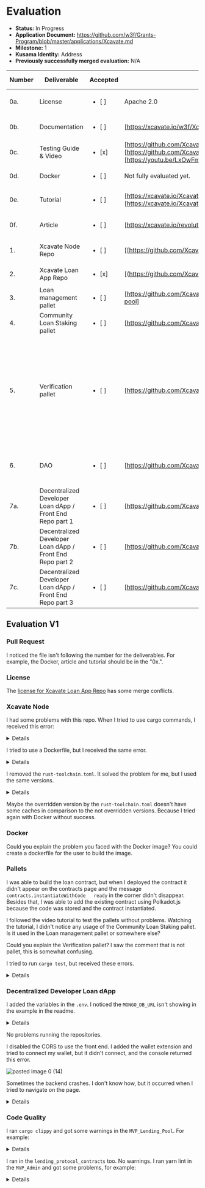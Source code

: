 
# Evaluation

- **Status:** In Progress
- **Application Document:** https://github.com/w3f/Grants-Program/blob/master/applications/Xcavate.md
- **Milestone:** 1
- **Kusama Identity:** Address
- **Previously successfully merged evaluation:** N/A

| Number | Deliverable | Accepted | Link | Evaluation Notes |
| ------ | ----------- | -------- | ---- |----------------- |
| 0a.  | License | <ul><li>[ ] </li></ul>| Apache 2.0 | Have merge conflicts|
| 0b.  | Documentation | <ul><li>[ ] </li></ul>| [https://xcavate.io/w3f/Xcavate_Real_Estate_Lending_Process.jpg] | Not fully evaluated yet. |
| 0c. | Testing Guide & Video | <ul><li>[x] </li></ul>| [https://github.com/XcavateBlockchain/lending_protocol_contracts/blob/main/README.md] [https://github.com/XcavateBlockchain/MVP_Lending_Pool/blob/MVP_Lending_Protocol/README.md] [https://youtu.be/LxOwFm4XDrw] |  |
| 0d.  | Docker | <ul><li>[ ] </li></ul>| Not fully evaluated yet. | 
| 0e.  | Tutorial | <ul><li>[ ] </li></ul>| [https://xcavate.io/XcavateDeveloperLoanUserInstructions.pdf] [https://xcavate.io/XcavatePlatformProcessflow.jpg] | Not fully evaluated yet.| 
| 0f.  | Article | <ul><li>[ ] </li></ul>| [https://xcavate.io/revolutionizing-real-estate-development-financing-with-nft-backed-loans/] | Not fully evaluated yet. | 
| 1. | Xcavate Node Repo | <ul><li>[ ] </li></ul>| [[https://github.com/XcavateBlockchain/Xcavate_Node] | Couldn't use cargo commands. | 
| 2.  | Xcavate Loan App Repo | <ul><li>[x] </li></ul>| [(https://github.com/XcavateBlockchain/xcavate_loan_contract)]  | 
| 3.  | Loan management pallet | <ul><li>[ ] </li></ul>| [https://github.com/XcavateBlockchain/Xcavate_Node/tree/Xcavate_node/pallets/community-loan-pool] | Not fully evaluated yet. |
| 4.  | Community Loan Staking pallet | <ul><li>[ ] </li></ul>| [https://github.com/XcavateBlockchain/Xcavate_Node/tree/Xcavate_node/pallets/xcavate-staking] | Not fully evaluated yet. | 
| 5.  | Verification pallet | <ul><li>[ ] </li></ul>| [https://github.com/XcavateBlockchain/kilt-credentials] | This uses the Wanos Kilt DID crendential attestation dapp we have created - the GTM version will be attested on the Kilt chain using XCM | 
| 6.  | DAO | <ul><li>[ ] </li></ul>| [https://github.com/XcavateBlockchain/Xcavate_Node/blob/Xcavate_node/node/Cargo.toml] | SUDO pallet being used while testing | 
| 7a.  | Decentralized Developer Loan dApp / Front End Repo part 1 | <ul><li>[ ] </li></ul>| [https://github.com/XcavateBlockchain/MVP_Frontend] | Couldn't connet the wallet. | 
| 7b.  | Decentralized Developer Loan dApp / Front End Repo part 2 | <ul><li>[ ] </li></ul>| [https://github.com/XcavateBlockchain/MVP_Backend] | Sometimes it stoped to work. | 
| 7c.  | Decentralized Developer Loan dApp / Front End Repo part 3 | <ul><li>[ ] </li></ul>| [https://github.com/XcavateBlockchain/MVP_Admin] | Not fully evaluated yet. | 

## Evaluation V1

### Pull Request

I noticed the file isn't following the number for the deliverables. For example, the Docker, article and tutorial should be in the "0x.".

### License

The [license for Xcavate Loan App Repo](https://github.com/XcavateBlockchain/lending_protocol_contracts/blob/main/LICENSE) has some merge conflicts.

### Xcavate Node

I had some problems with this repo. When I tried to use cargo commands, I received this error:

<details>

```
user@localhost:~/Documents/xcavate/MVP_Lending_Pool$ cargo build --release    
Updating git repository `https://github.com/paritytech/substrate.git`
error: failed to get frame-benchmarking as a dependency of package node-template v4.0.0-dev (/home/user/Documents/xcavate/MVP_Lending_Pool/node)
Caused by:  failed to load source for dependency frame-benchmarking
Caused by:  Unable to update https://github.com/paritytech/substrate.git?branch=polkadot-v1.0.0#98f2e345
Caused by:  object not found - no match for id (98f2e3451c9143278ec53c6718940aeabcd3b68a); class=Odb (9); code=NotFound (-3)
```

</details>

I tried to use a Dockerfile, but I received the same error.

<details>

Dockerfile
```
FROM paritytech/ci-linux:production

WORKDIR /var/www/xcavate

COPY . .

RUN rustup install nightly-2023-01-01-x86_64-unknown-linux-gnu
RUN rustup default nightly-2023-01-01-x86_64-unknown-linux-gnu
RUN rustup target add wasm32-unknown-unknown

RUN cargo build --release

EXPOSE 9944
CMD [ "./target/release/substrate", "--dev", "--rpc-external"]
```

`docker build . ` log
```
user@localhost:~/Documents/xcavate/MVP_Lending_Pool$ docker build .
[+] Building 1139.5s (11/11) FINISHED                                                                                                             
 => [internal] load .dockerignore                                                                                                            0.0s
 => => transferring context: 2B                                                                                                              0.0s
 => [internal] load build definition from dockerfile                                                                                         0.0s
 => => transferring dockerfile: 385B                                                                                                         0.0s
 => [internal] load metadata for docker.io/paritytech/ci-linux:production                                                                    0.6s
 => [1/7] FROM docker.io/paritytech/ci-linux:production@sha256:dc9abf9e877c5bad94828245406dac8a186530e1ad6a1b5f2072e5e19e1f64b4            303.1s
 => => resolve docker.io/paritytech/ci-linux:production@sha256:dc9abf9e877c5bad94828245406dac8a186530e1ad6a1b5f2072e5e19e1f64b4              0.0s
 => => sha256:94ec252bb138516408d499a54bd40801d1c76e3e0182571a90bb138e86cce7e3 588.46MB / 588.46MB                                         261.2s
 => => sha256:935ba62d5fdff39246cf9fca5697ae756bfdc34b2957c935254f447f1a296165 409.86MB / 409.86MB                                         214.4s
 => => sha256:dc9abf9e877c5bad94828245406dac8a186530e1ad6a1b5f2072e5e19e1f64b4 762B / 762B                                                   0.0s
 => => sha256:2d60a4916bc3faa064d298c966fd315dd26cd42fd54ec492ec238a99f649ca50 10.01kB / 10.01kB                                             0.0s
 => => sha256:9d21b12d5fab9ab82969054d72411ce627c209257df64b6057016c981e163c30 31.42MB / 31.42MB                                            20.1s
 => => extracting sha256:9d21b12d5fab9ab82969054d72411ce627c209257df64b6057016c981e163c30                                                    0.8s
 => => extracting sha256:94ec252bb138516408d499a54bd40801d1c76e3e0182571a90bb138e86cce7e3                                                   16.6s
 => => extracting sha256:935ba62d5fdff39246cf9fca5697ae756bfdc34b2957c935254f447f1a296165                                                   19.2s
 => [internal] load build context                                                                                                          253.6s
 => => transferring context: 16.65GB                                                                                                       252.8s
 => [2/7] WORKDIR /var/www/xcavate                                                                                                          16.2s
 => [3/7] COPY . .                                                                                                                         248.5s
 => [4/7] RUN rustup install nightly-2023-01-01-x86_64-unknown-linux-gnu                                                                   107.0s
 => [5/7] RUN rustup default nightly-2023-01-01-x86_64-unknown-linux-gnu                                                                     0.5s
 => [6/7] RUN rustup target add wasm32-unknown-unknown                                                                                      27.5s
 => ERROR [7/7] RUN cargo build --release                                                                                                  436.0s
------
 > [7/7] RUN cargo build --release:
#0 0.624     Updating crates.io index
#0 310.6     Updating git repository `https://github.com/paritytech/substrate.git`
#0 436.0 error: failed to get `frame-benchmarking` as a dependency of package `node-template v4.0.0-dev (/var/www/xcavate/node)`
#0 436.0 
#0 436.0 Caused by:
#0 436.0   failed to load source for dependency `frame-benchmarking`
#0 436.0 
#0 436.0 Caused by:
#0 436.0   Unable to update https://github.com/paritytech/substrate.git?branch=polkadot-v1.0.0#98f2e345
#0 436.0 
#0 436.0 Caused by:
#0 436.0   object not found - no match for id (98f2e3451c9143278ec53c6718940aeabcd3b68a); class=Odb (9); code=NotFound (-3)
------
dockerfile:11
--------------------
   9 |     RUN rustup target add wasm32-unknown-unknown
  10 |     
  11 | >>> RUN cargo build --release
  12 |     
  13 |     EXPOSE 9944
--------------------
ERROR: failed to solve: process "/bin/sh -c cargo build --release" did not complete successfully: exit code: 101
```

</details>

I removed the `rust-toolchain.toml`. It solved the problem for me, but I used the same versions.

<details>

```
user@localhost:~/Documents/xcavate$ rustup show
Default host: x86_64-unknown-linux-gnu
rustup home:  /home/user/.rustup

installed toolchains
--------------------

stable-x86_64-unknown-linux-gnu
nightly-2023-01-01-x86_64-unknown-linux-gnu (default)
nightly-x86_64-unknown-linux-gnu
1.69.0-x86_64-unknown-linux-gnu

installed targets for active toolchain
--------------------------------------

wasm32-unknown-unknown
x86_64-unknown-linux-gnu

active toolchain
----------------

nightly-2023-01-01-x86_64-unknown-linux-gnu (default)
rustc 1.68.0-nightly (574b64a97 2022-12-31)
``` 

</details>

Maybe the overridden version by the `rust-toolchain.toml` doesn't have some caches in comparison to the not overridden versions. Because I tried again with Docker without success.

### Docker

Could you explain the problem you faced with the Docker image? You could create a dockerfile for the user to build the image.

### Pallets

I was able to build the loan contract, but when I deployed the contract it didn't appear on the contracts page and the message `contracts.instantiateWithCode   ready` in the corner didn't disappear. Besides that, I was able to add the existing contract using Polkadot.js because the code was stored and the contract instantiated.

I followed the video tutorial to test the pallets without problems. Watching the tutorial, I didn't notice any usage of the Community Loan Staking pallet. Is it used in the Loan management pallet or somewhere else? 

Could you explain the Verification pallet? I saw the comment that is not pallet, this is somewhat confusing.

I tried to run `cargo test`, but received these errors.

<details>

```
   Compiling kvdb-rocksdb v0.17.0
   Compiling sc-client-db v0.10.0-dev (https://github.com/paritytech/substrate.git?branch=polkadot-v1.0.0#98f2e345)
error[E0277]: the trait bound `mock::Test: pallet_contracts::Config` is not satisfied
   --> pallets/community-loan-pool/src/mock.rs:135:6
    |
135 | impl pallet_community_loan_pool::Config for Test {
    |      ^^^^^^^^^^^^^^^^^^^^^^^^^^^^^^^^^^ the trait `pallet_contracts::Config` is not implemented for `mock::Test`
    |
note: required by a bound in `pallet::Config`
   --> pallets/community-loan-pool/src/lib.rs:109:51
    |
108 |     pub trait Config:
    |               ------ required by a bound in this
109 |         frame_system::Config + pallet_uniques::Config + pallet_contracts::Config
    |                                                         ^^^^^^^^^^^^^^^^^^^^^^^^ required by this bound in `Config`

error[E0046]: not all trait items implemented, missing: `Currency`, `MinimumRemainingAmount`, `TimeProvider`
  --> pallets/xcavate-staking/src/mock.rs:51:1
   |
51 |   impl pallet_template::Config for Test {
   |   ^^^^^^^^^^^^^^^^^^^^^^^^^^^^^^^^^^^^^ missing `Currency`, `MinimumRemainingAmount`, `TimeProvider` in implementation
   |
  ::: pallets/xcavate-staking/src/lib.rs:65:9
   |
65 | /         type Currency: Currency<Self::AccountId, Balance = Balance>
66 | |             + LockableCurrency<Self::AccountId, Moment = Self::BlockNumber>
67 | |             + ReservableCurrency<Self::AccountId>;
   | |_________________________________________________- `Currency` from trait
...
71 |           type MinimumRemainingAmount: Get<Balance>;
   |           ----------------------------------------- `MinimumRemainingAmount` from trait
72 |           type TimeProvider: UnixTime;
   |           --------------------------- `TimeProvider` from trait

error[E0277]: the trait bound `mock::Test: pallet_contracts::Config` is not satisfied in `sp_runtime::generic::UncheckedExtrinsic<u32, RuntimeCall, (), ()>`
   --> pallets/community-loan-pool/src/mock.rs:27:1
    |
27  | // frame_support::construct_runtime!(
28  | ||     pub enum Test where
29  | ||         Block = Block,
30  | ||         NodeBlock = Block,
...   ||
37  | ||     }
38  | || );
    | ||_- in this macro invocation
...   |
    |
    = help: the trait `BlockT` is implemented for `sp_runtime::generic::Block<Header, Extrinsic>`
note: required because it appears within the type `Call<Test>`
   --> pallets/community-loan-pool/src/lib.rs:246:12
    |
246 |     #[pallet::call]
    |               ^^^^
note: required because it appears within the type `RuntimeCall`
   --> pallets/community-loan-pool/src/mock.rs:27:1
    |
27  | // frame_support::construct_runtime!(
28  | ||     pub enum Test where
29  | ||         Block = Block,
30  | ||         NodeBlock = Block,
...   ||
37  | ||     }
38  | || );
    | ||_- in this macro invocation
...   |
    = note: required because it appears within the type `UncheckedExtrinsic<u32, RuntimeCall, (), ()>`
    = note: required for `sp_runtime::generic::UncheckedExtrinsic<u32, RuntimeCall, (), ()>` to implement `Member`
    = note: required for `sp_runtime::generic::Block<sp_runtime::generic::Header<u64, BlakeTwo256>, sp_runtime::generic::UncheckedExtrinsic<u32, RuntimeCall, (), ()>>` to implement `BlockT`
    = note: this error originates in the macro `frame_support::construct_runtime` (in Nightly builds, run with -Z macro-backtrace for more info)

For more information about this error, try `rustc --explain E0277`.
warning: `pallet-community-loan-pool` (lib test) generated 9 warnings (5 duplicates)
error: could not compile `pallet-community-loan-pool` due to 2 previous errors; 9 warnings emitted
warning: build failed, waiting for other jobs to finish...
error[E0599]: no function or associated item named `do_something` found for struct `Pallet` in the current scope
  --> pallets/xcavate-staking/src/tests.rs:10:30
   |
10 |         assert_ok!(TemplateModule::do_something(RuntimeOrigin::signed(1), 42));
   |                                    ^^^^^^^^^^^^ function or associated item not found in `Pallet<Test>`
   |
  ::: pallets/xcavate-staking/src/lib.rs:57:5
   |
57 |     pub struct Pallet<T>(_);
   |     -------------------- function or associated item `do_something` not found for this struct

error[E0599]: no function or associated item named `something` found for struct `Pallet` in the current scope
  --> pallets/xcavate-staking/src/tests.rs:12:30
   |
12 |         assert_eq!(TemplateModule::something(), Some(42));
   |                                    ^^^^^^^^^ function or associated item not found in `Pallet<Test>`
   |
  ::: pallets/xcavate-staking/src/lib.rs:57:5
   |
57 |     pub struct Pallet<T>(_);
   |     -------------------- function or associated item `something` not found for this struct

error[E0599]: no variant named `SomethingStored` found for enum `pallet::Event<_>`
  --> pallets/xcavate-staking/src/tests.rs:14:36
   |
14 |         System::assert_last_event(Event::SomethingStored { something: 42, who: 1 }.into());
   |                                          ^^^^^^^^^^^^^^^ variant not found in `pallet::Event<_>`
   |
  ::: pallets/xcavate-staking/src/lib.rs:92:5
   |
92 |     pub enum Event<T: Config> {
   |     ------------------------- variant `SomethingStored` not found here

error[E0599]: no function or associated item named `cause_error` found for struct `Pallet` in the current scope
  --> pallets/xcavate-staking/src/tests.rs:23:20
   |
23 |             TemplateModule::cause_error(RuntimeOrigin::signed(1)),
   |                             ^^^^^^^^^^^ function or associated item not found in `Pallet<Test>`
   |
  ::: pallets/xcavate-staking/src/lib.rs:57:5
   |
57 |     pub struct Pallet<T>(_);
   |     -------------------- function or associated item `cause_error` not found for this struct

error[E0599]: no variant or associated item named `NoneValue` found for enum `Error` in the current scope
   --> pallets/xcavate-staking/src/tests.rs:24:19
    |
24  |             Error::<Test>::NoneValue
    |                            ^^^^^^^^^ variant or associated item not found in `Error<Test>`
    |
   ::: pallets/xcavate-staking/src/lib.rs:103:5
    |
103 |     pub enum Error<T> {
    |     ----------------- variant or associated item `NoneValue` not found for this enum

Some errors have detailed explanations: E0046, E0599.
For more information about an error, try `rustc --explain E0046`.
error: could not compile `pallet-xcavate-staking` due to 6 previous errors
```

</details>

### Decentralized Developer Loan dApp 

I added the variables in the `.env`. I noticed the `MONGO_DB_URL` isn't showing in the example in the readme.

<details>

```
PORT="9090"
JWT_SECRET="XCavate JWT Secret"
URL=http://localhost:9090
BLOCKCHAIN_ENDPOINT=wss://peregrine.kilt.io/parachain-public-ws
DID=did:kilt:4skimcqA5SDHsp4K6XM6nQVZSuCPAixbjW6MUok6e5uJqtuf

SECRET_PAYER_MNEMONIC=forest turn anchor because angry miracle slot unhappy claim blood champion dolphin
SECRET_AUTHENTICATION_MNEMONIC=cage tunnel resist radio lab cost quick slight axis mad ankle era
SECRET_ASSERTION_METHOD_MNEMONIC=view science pistol skull enlist bleak wave category lawn real drill balcony
SECRET_KEY_AGREEMENT_MNEMONIC=curtain chest safe roast place avocado faculty duck dial bless pill mutual

ADMIN_USERNAME=example
ADMIN_PASSWORD=attester


# MongoDB
MONGO_DB_URL=localhost:27017/local
```

</details>

No problems running the repositories.

I disabled the CORS to use the front end. I added the wallet extension and tried to connect my wallet, but it didn't connect, and the console returned this error.

![pasted image 0 (14)](https://github.com/w3f/Grant-Milestone-Delivery/assets/112647953/1751eb01-450d-4fb3-a4b9-20059ccb7e98)


Sometimes the backend crashes. I don't know how, but it occurred when I tried to navigate on the page.

<details>

Backend log
```
user@localhost:~/Documents/xcavate/MVP_Backend$ npm run dev

> mvp_backend@1.0.0 dev
> nodemon

[nodemon] 3.0.1
[nodemon] to restart at any time, enter `rs`
[nodemon] watching path(s): *.*
[nodemon] watching extensions: js,mjs,cjs,json
[nodemon] starting `node index.js`
Could not connect to db Invalid scheme, expected connection string to start with "mongodb://" or "mongodb+srv://"
listening to port 9090...
(node:179675) NOTE: We are formalizing our plans to enter AWS SDK for JavaScript (v2) into maintenance mode in 2023.

Please migrate your code to use AWS SDK for JavaScript (v3).
For more information, check the migration guide at https://a.co/7PzMCcy
(Use `node --trace-warnings ...` to show where the warning was created)
Applied changes: logLevel=Error to log groups 'all'.
Applied changes: logLevel=Error to log groups 'all'.
[13/09/2023, 10:33:56][INFO]  Incomming -> Method: [GET] - Url: [/api/session] - IP: [::1]
[13/09/2023, 10:33:56][INFO]  Incomming -> Method: [GET] - Url: [/] - IP: [::1] - Status: [200]
[13/09/2023, 10:35:40][INFO]  Incomming -> Method: [GET] - Url: [/api/property] - IP: [::1]
file:///home/user/Documents/xcavate/MVP_Backend/controllers/property.controller.js:124
  	error: err.toString(),
         	^

ReferenceError: err is not defined
	at getAllProperties (file:///home/user/Documents/xcavate/MVP_Backend/controllers/property.controller.js:124:14)
	at process.processTicksAndRejections (node:internal/process/task_queues:95:5)

Node.js v18.16.0
[nodemon] app crashed - waiting for file changes before starting...
```

</details>

### Code Quality

I ran `cargo clippy` and got some warnings in the `MVP_Lending_Pool`. For example:

<details>

```
warning: manual implementation of an assign operation
   --> pallets/community-loan-pool/src/lib.rs:450:5
    |
450 |                 loan.amount = loan.amount + interest_balance;
    |                 ^^^^^^^^^^^^^^^^^^^^^^^^^^^^^^^^^^^^^^^^^^^^ help: replace it with: `loan.amount += interest_balance`
    |
    = help: for further information visit https://rust-lang.github.io/rust-clippy/master/index.html#assign_op_pattern
    = note: `#[warn(clippy::assign_op_pattern)]` on by default

warning: this function has too many arguments (10/7)
   --> pallets/community-loan-pool/src/lib.rs:246:12
    |
246 |     #[pallet::call]
    |               ^^^^
    |
    = help: for further information visit https://rust-lang.github.io/rust-clippy/master/index.html#too_many_arguments

warning: very complex type used. Consider factoring parts into `type` definitions
   --> pallets/community-loan-pool/src/lib.rs:179:12
    |
179 |     #[pallet::storage]
    |               ^^^^^^^
    |
    = help: for further information visit https://rust-lang.github.io/rust-clippy/master/index.html#type_complexity
    = note: `#[warn(clippy::type_complexity)]` on by default

warning: the borrowed expression implements the required traits
   --> pallets/xcavate-staking/src/lib.rs:193:25
    |
193 |                 Ledger::<T>::remove(&staker);
    |                                     ^^^^^^^ help: change this to: `staker`
    |
    = help: for further information visit https://rust-lang.github.io/rust-clippy/master/index.html#needless_borrow
    = note: `#[warn(clippy::needless_borrow)]` on by default

warning: `pallet-community-loan-pool` (lib) generated 17 warnings (run `cargo clippy --fix --lib -p pallet-community-loan-pool` to apply 8 suggestions)
warning: `pallet-xcavate-staking` (lib) generated 1 warning (run `cargo clippy --fix --lib -p pallet-xcavate-staking` to apply 1 suggestion)
```

</details>

I ran in the `lending_protocol_contracts` too. No warnings. I ran yarn lint in the `MVP_Admin` and got some problems, for example:

<details>

```
/home/user/Documents/xcavate/MVP_Admin/src/partials/SidebarLinkGroup.tsx
   5:13  warning  Unexpected any. Specify a different type                           @typescript-eslint/no-explicit-any
  10:11  error    Unsafe array destructuring of a tuple element with an `any` value  @typescript-eslint/no-unsafe-assignment
  18:61  error    Invalid type "false | "bg-hover"" of template literal expression   @typescript-eslint/restrict-template-expressions
  19:8   error    Unsafe call of an `any` typed value                                @typescript-eslint/no-unsafe-call

/home/user/Documents/xcavate/MVP_Admin/src/partials/credentials/DeveloperCredential.tsx
   4:13  warning  Unexpected any. Specify a different type                           @typescript-eslint/no-explicit-any
   8:11  error    Unsafe array destructuring of a tuple element with an `any` value  @typescript-eslint/no-unsafe-assignment
  17:12  error    Unsafe member access .fullName on an `any` value                   @typescript-eslint/no-unsafe-member-access
  25:12  error    Unsafe member access .phoneNumber on an `any` value                @typescript-eslint/no-unsafe-member-access
  33:12  error    Unsafe member access .email on an `any` value                      @typescript-eslint/no-unsafe-member-access
  41:12  error    Unsafe member access .address on an `any` value                    @typescript-eslint/no-unsafe-member-access
  49:12  error    Unsafe member access .profession on an `any` value                 @typescript-eslint/no-unsafe-member-access
  58:18  error    Unsafe assignment of an `any` value                                @typescript-eslint/no-unsafe-assignment
  58:18  error    Unsafe member access .idDoc1 on an `any` value                     @typescript-eslint/no-unsafe-member-access
  68:18  error    Unsafe assignment of an `any` value                                @typescript-eslint/no-unsafe-assignment
  68:18  error    Unsafe member access .idDoc2 on an `any` value                     @typescript-eslint/no-unsafe-member-access

/home/user/Documents/xcavate/MVP_Admin/src/partials/credentials/Table.tsx
   5:16  warning  Unexpected any. Specify a different type  @typescript-eslint/no-explicit-any
  44:48  warning  Unexpected any. Specify a different type  @typescript-eslint/no-explicit-any
  49:37  error    Unsafe assignment of an `any` value       @typescript-eslint/no-unsafe-assignment

/home/user/Documents/xcavate/MVP_Admin/src/partials/credentials/TableItem.tsx
   6:15   warning  Unexpected any. Specify a different type                           @typescript-eslint/no-explicit-any
  11:18   error    Unsafe array destructuring of a tuple element with an `any` value  @typescript-eslint/no-unsafe-assignment
  14:134  error    Unsafe assignment of an `any` value                                @typescript-eslint/no-unsafe-assignment
  14:139  error    Unsafe member access ._id on an `any` value                        @typescript-eslint/no-unsafe-member-access
  19:37   error    Unsafe member access .userId on an `any` value                     @typescript-eslint/no-unsafe-member-access
  22:37   error    Unsafe member access .rootHash on an `any` value                   @typescript-eslint/no-unsafe-member-access
  25:39   error    Unsafe member access .attested on an `any` value                   @typescript-eslint/no-unsafe-member-access
  28:39   error    Unsafe member access .cTypeTitle on an `any` value                 @typescript-eslint/no-unsafe-member-access

✖ 88 problems (76 errors, 12 warnings)
  2 errors and 0 warnings potentially fixable with the `--fix` option.
```

</details>
